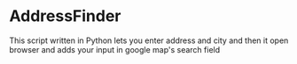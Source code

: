 # AddressFinder
This script written in Python lets you enter address and city and then it open browser and adds your input in google map's search field
